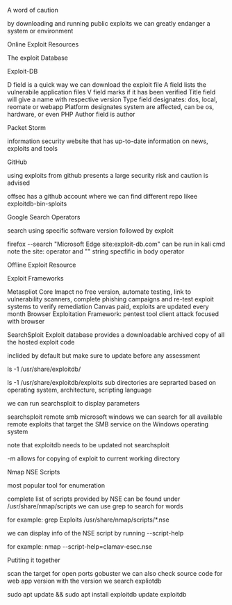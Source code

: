 A word of caution

by downloading and running public exploits we can greatly endanger a system or environment

Online Exploit Resources

The exploit Database

Exploit-DB

D field is a quick way we can download the exploit file
A field lists the vulnerabile application files
V field marks if it has been verified
Title field will give a name with respective version
Type field designates: dos, local, reomate or webapp
Platform designates system are affected, can be os, hardware, or even PHP
Author field is author


Packet Storm

information security website that has up-to-date information on news, exploits and tools

GitHub

using exploits from github presents a large security risk and caution is advised

offsec has a github account where we can find different repo likee exploitdb-bin-sploits

Google Search Operators

search using specific software version followed by exploit

firefox --search "Microsoft Edge site:exploit-db.com"
can be run in kali cmd
note the site: operator and "" string specfific in body operator

Offline Exploit Resource

Exploit Frameworks

Metaspliot
Core Imapct no free version, automate testing, link to vulnerability scanners, complete phishing campaigns and re-test exploit systems to verify remediation
Canvas paid, exploits are updated every month
Browser Exploitation Framework: pentest tool client attack focused with browser


SearchSploit
Exploit database provides a downloadable archived copy of all the hosted exploit code

inclided by default but make sure to update before any assessment

ls -1 /usr/share/exploitdb/

ls -1 /usr/share/exploitdb/exploits
sub directories are seprarted based on operating system, architecture, scripting language

we can run
searchsploit
to display parameters

searchsploit remote smb microsoft windows
we can search for all available remote exploits that target the SMB service on the Windows operating system

note that exploitdb needs to be updated not searchsploit

-m allows for copying of exploit to current working directory


Nmap NSE Scripts

most popular tool for enumeration

complete list of scripts provided by NSE can be found under
/usr/share/nmap/scripts
we can use grep to search for words

for example:
grep Exploits /usr/share/nmap/scripts/*.nse

we can display info of the NSE script by running --script-help

for example:
nmap --script-help=clamav-esec.nse


Putiting it together

scan the target for open ports
gobuster
we can also check source code for web app version
with the version we search expliotdb 

sudo apt update && sudo apt install exploitdb
update exploitdb